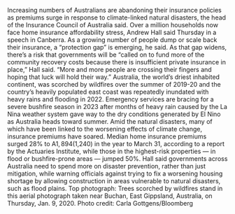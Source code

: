 Increasing numbers of Australians are abandoning their insurance policies as premiums surge in response to climate-linked natural disasters, the head of the Insurance Council of Australia said.
Over a million households now face home insurance affordability stress, Andrew Hall said Thursday in a speech in Canberra. As a growing number of people dump or scale back their insurance, a “protection gap” is emerging, he said.
As that gap widens, there’s a risk that governments will be “called on to fund more of the community recovery costs because there is insufficient private insurance in place,” Hall said. “More and more people are crossing their fingers and hoping that luck will hold their way.”
Australia, the world’s driest inhabited continent, was scorched by wildfires over the summer of 2019-20 and the country’s heavily populated east coast was repeatedly inundated with heavy rains and flooding in 2022.
Emergency services are bracing for a severe bushfire season in 2023 after months of heavy rain caused by the La Nina weather system gave way to the dry conditions generated by El Nino as Australia heads toward summer.
Amid the natural disasters, many of which have been linked to the worsening effects of climate change, insurance premiums have soared.
Median home insurance premiums surged 28% to A$1,894 ($1,240) in the year to March 31, according to a report by the Actuaries Institute, while those in the highest-risk properties — in flood or bushfire-prone areas — jumped 50%.
Hall said governments across Australia need to spend more on disaster prevention, rather than just mitigation, while warning officials against trying to fix a worsening housing shortage by allowing construction in areas vulnerable to natural disasters, such as flood plains.
Top photograph: Trees scorched by wildfires stand in this aerial photograph taken near Buchan, East Gippsland, Australia, on Thursday, Jan. 9, 2020. Photo credit: Carla Gottgens/Bloomberg